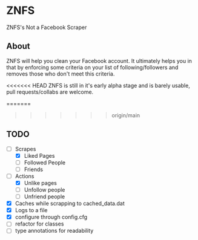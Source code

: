 # ZNFS
ZNFS's Not a Facebook Scraper

## About
ZNFS will help you clean your Facebook account.
It ultimately helps you in that by enforcing some criteria on your list of following/followers and removes those who don't meet this criteria.

<<<<<<< HEAD
ZNFS is still in it's early alpha stage and is barely usable, pull requests/collabs are welcome.

=======
>>>>>>> origin/main
## TODO
- [ ] Scrapes
  - [x] Liked Pages
  - [ ] Followed People
  - [ ] Friends
- [ ] Actions
  - [x] Unlike pages
  - [ ] Unfollow people
  - [ ] Unfriend people
- [x] Caches while scrapping to cached_data.dat
- [x] Logs to a file
- [x] configure through config.cfg
- [ ] refactor for classes
- [ ] type annotations for readability
